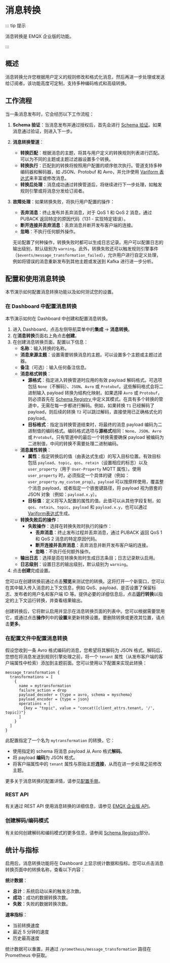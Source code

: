 # 消息转换

::: tip 提示 

消息转换是 EMQX 企业版的功能。 

:::

## 概述

消息转换允许您根据用户定义的规则修改和格式化消息，然后再进一步处理或发送给订阅者。该功能高度可定制，支持多种编码格式和高级转换。

## 工作流程

当一条消息发布时，它会经历以下工作流程：

1. **Schema 验证**：当消息发布并通过授权后，首先会进行 [Schema 验证](./schema-validation.md)。如果消息通过验证，则进入下一步。

2. **消息转换管道**：

   - **转换匹配**：根据消息的主题，将其与用户定义的转换规则列表进行匹配。可以为不同的主题或主题过滤器设置多个转换。
   - **转换执行**：匹配到的转换将按照用户配置的顺序依次执行。管道支持多种编码器和解码器，如 JSON、Protobuf 和 Avro，并允许使用 [Variform 表达式](../configuration/configuration.md#variform-表达式)来丰富或修改消息。
   - **转换后处理**：消息成功通过转换管道后，将继续进行下一步处理，如触发规则引擎或将消息分发给订阅者。

3. **故障处理**：如果转换失败，将执行用户配置的操作：

   - **丢弃消息**：终止发布并丢弃消息，对于 QoS 1 和 QoS 2 消息，通过 PUBACK 返回特定的原因代码（131 - 实现特定错误）。
   - **断开连接并丢弃消息**：丢弃消息并断开发布客户端的连接。
   - **忽略**：不执行任何额外操作。

   无论配置了何种操作，转换失败时都可以生成日志记录。用户可以配置日志的输出级别，默认级别为 `warning`。此外，转换失败还可以触发规则引擎事件（`$events/message_transformation_failed`），允许用户进行自定义处理，例如将错误的消息重新发布到其他主题或发送到 Kafka 进行进一步分析。

## 配置和使用消息转换

本节演示如何配置消息转换功能以及如何测试您的设置。

### 在 Dashboard 中配置消息转换

本节演示如何在 Dashboard 中创建和配置消息转换。

1. 进入 Dashboard，点击左侧导航菜单中的**集成** -> **消息转换**。
2. 在**消息转换**页面右上角点击**创建**。
3. 在创建消息转换页面，配置以下信息：
   - **名称**：输入转换的名称。
   - **消息来源主题**：设置需要转换消息的主题。可以设置多个主题或主题过滤器。
   - **备注**（可选）：输入任何备注信息。
   - **消息格式转换**：
     - **源格式**：指定进入转换管道时应用的有效 payload 解码格式。可选项包括 `None`（不解码）、`JSON`、`Avro` 或 `Protobuf`。这些解码格式会将二进制输入 payload 转换为结构化映射。如果选择 `Avro` 或 `Protobuf`，则必须首先在 [Schema Registry ](./schema-registry.md)中定义其模式。在具有多个转换的管道中，无需在每一步都进行解码。例如，如果转换 `T1` 已经解码了 payload，则后续的转换 `T2` 可以跳过解码，直接使用已正确格式化的 payload。
     - **目标格式**：指定当转换管道结束时，将最终的消息 payload 编码为二进制值的编码格式。编码格式选项与**源格式**相同：`None`、`JSON`、`Avro` 或 `Protobuf`。只有管道中的最后一个转换需要确保 payload 被编码为二进制值，中间的转换不需要处理二进制编码。
   - **消息属性转换**：
     - **属性**：指定转换后的值（由表达式生成）的写入目标位置。有效目标包括 `payload`、`topic`、`qos`、`retain`（设置相应的标志）以及 `user_property`（用于 `User-Property` MQTT 属性）。使用 `user_property` 时，必须指定一个具体的键（例如：`user_property.my_custom_prop`）。`payload` 可以按原样使用，覆盖整个消息 payload，或者指定一个嵌套键路径，将 payload 视为嵌套的 JSON 对象（例如：`payload.x.y`）。
     - **目标值**：定义将写入配置的属性的值。此值可以从其他字段复制，如 `qos`、`retain`、`topic`、`payload` 和 `payload.x.y`，也可以通过 [Variform表达式](../configuration/configuration.md#variform-表达式)生成。
   - **转换失败后的操作**：
     - **失败操作**：选择在转换失败时执行的操作：
       - **丢弃消息**：终止发布过程并丢弃消息，通过 PUBACK 返回 QoS 1 和 QoS 2 消息的特定原因代码。
       - **断开连接并丢弃消息**：丢弃消息并断开发布客户端的连接。
       - **忽略**：不执行任何额外操作。
   - **输出日志**：选择是否在转换失败时生成日志条目；日志记录默认启用。
   - **日志级别**：设置日志的输出级别，默认级别为 `warning`。
4. 点击**创建**完成设置。

您可以在创建转换前通过点击**预览**来测试您的转换。这将打开一个新窗口，您可以在其中输入传入消息的上下文信息，例如 QoS、payload、是否设置了保留标志、发布者的用户名和客户端 ID 等。提供必要的详细信息后，点击**运行转换**以指定的上下文运行转换，并查看结果输出。

创建转换后，它将默认启用并显示在消息转换页面的列表中。您可以根据需要禁用它，或通过点击**操作**列中的**设置**来更新转换设置。要删除转换或更改其位置，请点击**更多**。

### 在配置文件中配置消息转换

假设您收到一条 Avro 格式编码的消息，您希望将其解码为 JSON 格式。解码后，您想在将消息发送到规则引擎处理之前，将一个 `tenant` 属性（从发布客户端的客户端属性中检索）添加到主题前面。您可以使用以下配置来实现此转换：

```
message_transformation {
  transformations = [
    {
      name = mytransformation
      failure_action = drop
      payload_decoder = {type = avro, schema = myschema}
      payload_encoder = {type = json}
      operations = [
        {key = "topic", value = "concat([client_attrs.tenant, '/', topic])"}
      ]
    }
  ]
}
```

此配置指定了一个名为 `mytransformation` 的转换，它：

- 使用指定的 schema 将消息 payload 从 Avro 格式**解码**。
- 将 payload **编码**为 JSON 格式。
- 将客户端属性中的 `tenant` 属性与原始主题**连接**，从而在进一步处理之前修改主题。

更多关于消息转换的配置详情，请参见[配置手册](https://docs.emqx.com/zh/enterprise/v@EE_VERSION@/hocon/)。

### REST API

有关通过 REST API 使用消息转换的详细信息，请参见 [EMQX 企业版 API](https://docs.emqx.com/zh/enterprise/v@EE_MINOR_VERSION@/admin/api-docs.html)。

### 创建解码/编码模式

有关如何创建解码和编码模式的更多信息，请参阅 [Schema Registry](./schema-registry.md)部分。

## 统计与指标

启用后，消息转换功能将在 Dashboard 上显示统计数据和指标。您可以点击消息转换页面中的转换名称，查看以下内容：

**统计数据**：

- **总计**：系统启动以来的触发总次数。
- **成功**：成功的数据转换次数。
- **失败**：失败的数据转换次数。

**速率指标**：

- 当前转换速度
- 最近 5 分钟的速度
- 历史最高速度

统计数据可以重置，并通过 `/prometheus/message_transformation` 路径在 Prometheus 中获取。
